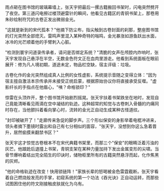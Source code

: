 

雨点砸在图书馆的玻璃幕墙上，张天宇把最后一摞古籍搬回书架时，闪电突然劈开了夜空。第三道闪电擦过楼顶避雷针的瞬间，他看见古籍区的青铜书架上，那卷用朱砂绘制符咒的古卷正发出微弱金光。

"这就是新到的宋代孤本？"他摘下防尘布，指尖触到古卷封面的刹那，整座图书馆的灯光突然全部熄灭。雷鸣声里混入某种奇特的嗡鸣，金光暴涨如游鱼跃出水面，冰冷的光芒顺着他的手臂刺入心脏。

"检测到寰宇问道录传承者，请问是否绑定系统？"清脆的女声在颅腔内炸响时，张天宇发现自己悬浮在半空，无数金色符文正在血肉里游走。他看到系统面板在眼前展开：修为凡人境初期，道途未定，物品栏空缺，宿主评级：垃圾。

古卷化作的金光突然组成真人比例的女性虚影，系统提示音随之变得立体："因为宿主擅自激活本宗传承并未接受正统启蒙，根据原始协议你将直接承受反噬。"虚影纤长的手指点在他眉心，"咦？命格锁印？"

惊雷在头顶炸开，整个图书馆开始剧烈摇晃。张天宇扶着书架跌坐在地时，发现自己竟能清晰看见雨滴在空中凝结的轨迹。这种超常的知觉与古卷刺入骨髓的灼痛同时存在，当他颤抖着看向掌心时，流转的金光正自动生成某种古怪道纹。

"封印被破开了！"走廊传来急促的脚步声。三个形似保安的身影举着电棍冲进来，领头者摘下墨镜时露出和自己有七分相似的面容，"张天宇，没想到你这么急着晋升，居然偷摸来翻禁书区？"

张天宇这才惊觉古卷根本不在宋代典籍书架里，而那三个"保安"的眼睛泛着污浊的灰芒。他踉跄后退撞上书架，青铜支架在某种力量加持下发出金属变形的尖啸。当骨节爆响着结出完全陌生的印诀时，储物柜里所有的古籍突然悬浮而起，化作焦黑的灰烬。

"他的命格轨迹在改变！快用锁链阵！"家族长辈的怒喝被金色雷霆截断。张天宇看着自己燃烧般发亮的手掌，初窥系统的第一个功法《吞光诀》正自动运转，而那些试图困住他的符文刚接触皮肤就化为乌有。
